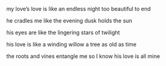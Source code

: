 my love’s love is like an endless night
too beautiful to end

he cradles me like the evening dusk
holds the sun

his eyes are like the lingering stars
of twilight

his love is like a winding willow
a tree as old as time

the roots and vines entangle me
so I know his love is all mine